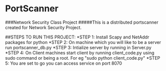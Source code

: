 # PortScanner
###Network Security Class Project
#####This is a distributed portscanner created for Network Security Project.


##STEPS TO RUN THIS PROJECT:
*STEP 1: Install Scapy and NetAddr packages for python
*STEP 2: On machine which you will like to be a server run portscanner_db.py 
*STEP 3: Intialize server by running in Server.py
*STEP 4: On Client machines start client by running client_code.py using sudo command or being a root. For eg "sudo python client_code.py"
*STEP 5: You are set to go you can access service on port 8070
